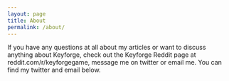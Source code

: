 ```yaml
---
layout: page
title: About
permalink: /about/
---
```


If you have any questions at all about my articles or want to discuss anything about Keyforge, check out the Keyforge Reddit page at reddit.com/r/keyforgegame, message me on twitter or email me. You can find my twitter and email below.
